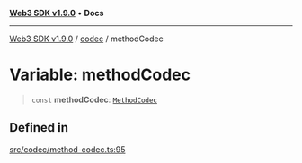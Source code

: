 [**Web3 SDK v1.9.0**](../../../README.md) • **Docs**

***

[Web3 SDK v1.9.0](../../../globals.md) / [codec](../README.md) / methodCodec

# Variable: methodCodec

> `const` **methodCodec**: [`MethodCodec`](../classes/MethodCodec.md)

## Defined in

[src/codec/method-codec.ts:95](https://github.com/Mystic-Nayy/alephium-web3/blob/ee41f5e0e7d7fb0b155fe62f05b2ac03772895ca/packages/web3/src/codec/method-codec.ts#L95)
